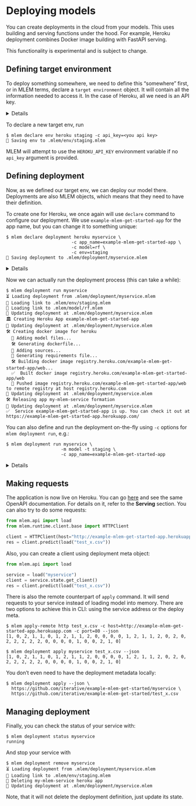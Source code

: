 # Deploying models

You can create deployments in the cloud from your models. This uses building and
serving functions under the hood. For example, Heroku deployment combines Docker
image building with FastAPI serving.

<admon type="warn">

This functionality is experimental and is subject to change.

</admon>

## Defining target environment

To deploy something somewhere, we need to define this “somewhere” first, or in
MLEM terms, declare a `target environment` object. It will contain all the
information needed to access it. In the case of Heroku, all we need is an API
key.

<details>

### ⚙️How to obtain Heroku API key

- Go to [heroku.com](http://heroku.com)
- Sign up or login with existing account
- Go to account settings by clicking your profile picture on the main page
- Find API Key section and reveal existing one or re-generate it

</details>

To declare a new target env, run

```cli
$ mlem declare env heroku staging -c api_key=<you api key>
💾 Saving env to .mlem/env/staging.mlem
```

<admon type="tip">

MLEM will attempt to use the `HEROKU_API_KEY` environment variable if no
`api_key` argument is provided.

</admon>

## Defining deployment

Now, as we defined our target env, we can deploy our model there. Deployments
are also MLEM objects, which means that they need to have their definition.

To create one for Heroku, we once again will use `declare` command to configure
our deployment. We use `example-mlem-get-started-app` for the app name, but you
can change it to something unique:

```cli
$ mlem declare deployment heroku myservice \
                         -c app_name=example-mlem-get-started-app \
                         -c model=rf \
                         -c env=staging
💾 Saving deployment to .mlem/deployment/myservice.mlem
```

<details>

### ⛳ [Create deployment definition](https://github.com/iterative/example-mlem-get-started/tree/5-deploy-meta)

```cli
$ git add .mlem/env/staging.mlem .mlem/deployment/myservice.mlem
$ git commit -m "Add env and deploy meta"
$ git diff 5-deploy-meta
```

</details>

Now we can actually run the deployment process (this can take a while):

```cli
$ mlem deployment run myservice
⏳️ Loading deployment from .mlem/deployment/myservice.mlem
🔗 Loading link to .mlem/env/staging.mlem
🔗 Loading link to .mlem/model/rf.mlem
💾 Updating deployment at .mlem/deployment/myservice.mlem
🏛 Creating Heroku App example-mlem-get-started-app
💾 Updating deployment at .mlem/deployment/myservice.mlem
🛠 Creating docker image for heroku
  💼 Adding model files...
  🛠 Generating dockerfile...
  💼 Adding sources...
  💼 Generating requirements file...
  🛠 Building docker image registry.heroku.com/example-mlem-get-started-app/web...
  ✅  Built docker image registry.heroku.com/example-mlem-get-started-app/web
  🔼 Pushed image registry.heroku.com/example-mlem-get-started-app/web to remote registry at host registry.heroku.com
💾 Updating deployment at .mlem/deployment/myservice.mlem
🛠 Releasing app my-mlem-service formation
💾 Updating deployment at .mlem/deployment/myservice.mlem
✅  Service example-mlem-get-started-app is up. You can check it out at https://example-mlem-get-started-app.herokuapp.com/
```

<admon type="tip">

You can also define and run the deployment on-the-fly using `-c` options for
`mlem deployment run`, e.g.:

```cli
$ mlem deployment run myservice \
                     -m model -t staging \
                     -c app_name=example-mlem-get-started-app
```

</admon>

<details>

### ⛳ [Service deployed](https://github.com/iterative/example-mlem-get-started/tree/8-deploy-create)

```cli
$ git add .mlem/deployment/myservice.mlem
$ git commit -m "Deploy service"
$ git diff 8-deploy-service
```

</details>

## Making requests

The application is now live on Heroku. You can go
[here](http://example-mlem-get-started-app.herokuapp.com) and see the same 
OpenAPI documentation. For details on it, refer to the **Serving** section.
You can also try to do some requests:

```py
from mlem.api import load
from mlem.runtime.client.base import HTTPClient

client = HTTPClient(host="http://example-mlem-get-started-app.herokuapp.com", port=80)
res = client.predict(load("test_x.csv"))
```

Also, you can create a client using deployment meta object:

```py
from mlem.api import load

service = load("myservice")
client = service.state.get_client()
res = client.predict(load("test_x.csv"))
```

There is also the remote counterpart of `apply` command. It will send requests
to your service instead of loading model into memory. There are two options to
achieve this in CLI: using the service address or the deploy meta.

```cli
$ mlem apply-remote http test_x.csv -c host=http://example-mlem-get-started-app.herokuapp.com -c port=80 --json
[1, 0, 2, 1, 1, 0, 1, 2, 1, 1, 2, 0, 0, 0, 0, 1, 2, 1, 1, 2, 0, 2, 0, 2, 2, 2, 2, 2, 0, 0, 0, 0, 1, 0, 0, 2, 1, 0]

$ mlem deployment apply myservice test_x.csv --json
[1, 0, 2, 1, 1, 0, 1, 2, 1, 1, 2, 0, 0, 0, 0, 1, 2, 1, 1, 2, 0, 2, 0, 2, 2, 2, 2, 2, 0, 0, 0, 0, 1, 0, 0, 2, 1, 0]
```

<admon type="tip">

You don’t even need to have the deployment metadata locally:

```cli
$ mlem deployment apply --json \
  https://github.com/iterative/example-mlem-get-started/myservice \
  https://github.com/iterative/example-mlem-get-started/test_x.csv
```

</admon>

## Managing deployment

Finally, you can check the status of your service with:

```cli
$ mlem deployment status myservice
running
```

And stop your service with

```cli
$ mlem deployment remove myservice
⏳️ Loading deployment from .mlem/deployment/myservice.mlem
🔗 Loading link to .mlem/env/staging.mlem
🔻 Deleting my-mlem-service heroku app
💾 Updating deployment at .mlem/deployment/myservice.mlem
```

Note, that it will not delete the deployment definition, just update its state.
